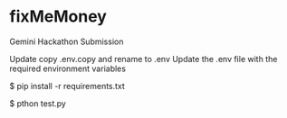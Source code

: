 # fixMeMoney
Gemini Hackathon Submission

Update copy .env.copy and rename to .env
Update the .env file with the required environment variables

$ pip install -r requirements.txt

$ pthon test.py